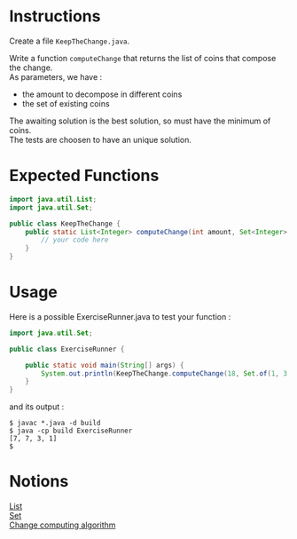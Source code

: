 # Instructions

Create a file `KeepTheChange.java`.

Write a function `computeChange` that returns the list of coins that compose the change.  
As parameters, we have : 
* the amount to decompose in different coins
* the set of existing coins

The awaiting solution is the best solution, so must have the minimum of coins.  
The tests are choosen to have an unique solution.

# Expected Functions

```java
import java.util.List;
import java.util.Set;

public class KeepTheChange {
    public static List<Integer> computeChange(int amount, Set<Integer> coins) {
        // your code here
    }
}
```

# Usage

Here is a possible ExerciseRunner.java to test your function :

```java
import java.util.Set;

public class ExerciseRunner {

    public static void main(String[] args) {
        System.out.println(KeepTheChange.computeChange(18, Set.of(1, 3, 7)));
    }
}
```

and its output :
```shell
$ javac *.java -d build
$ java -cp build ExerciseRunner 
[7, 7, 3, 1]
$ 
```

# Notions
[List](https://docs.oracle.com/en/java/javase/17/docs/api/java.base/java/util/List.html)  
[Set](https://docs.oracle.com/en/java/javase/17/docs/api/java.base/java/util/Set.html)  
[Change computing algorithm](https://tryalgo.org/fr/2016/12/11/rendudemonnaie)  